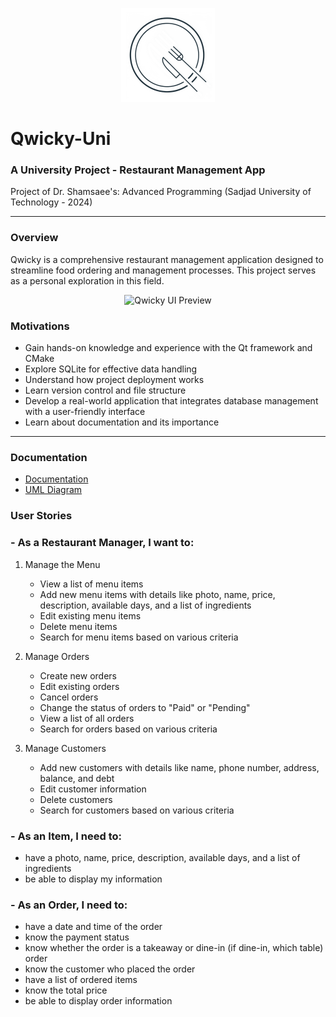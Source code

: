 <p align="center">
  <img src="./data/images/icons/iconqwicky.png" alt="Qwicky Logo" width="150" height="150">
</p>

# Qwicky-Uni
### A University Project - Restaurant Management App
Project of Dr. Shamsaee's: Advanced Programming (Sadjad University of Technology - 2024)

---
### Overview
Qwicky is a comprehensive restaurant management application designed to streamline food ordering and management processes. This project serves as a personal exploration in this field.

<p align="center">
  <img src="./diagrams/d1.png" alt="Qwicky UI Preview"> 
</p>

### Motivations
- Gain hands-on knowledge and experience with the Qt framework and CMake
- Explore SQLite for effective data handling
- Understand how project deployment works
- Learn version control and file structure
- Develop a real-world application that integrates database management with a user-friendly interface
- Learn about documentation and its importance
----
### Documentation
- [Documentation](https://mxghadimi.github.io/Qwicky-Uni/)
- <a href="diagrams/Qwicky.drawio" download>UML Diagram</a>

### User Stories
### - As a Restaurant Manager, I want to:
1. Manage the Menu
   - View a list of menu items
   - Add new menu items with details like photo, name, price, description, available days, and a list of ingredients
   - Edit existing menu items
   - Delete menu items
   - Search for menu items based on various criteria

2. Manage Orders
   - Create new orders
   - Edit existing orders
   - Cancel orders
   - Change the status of orders to "Paid" or "Pending"
   - View a list of all orders
   - Search for orders based on various criteria

3. Manage Customers
   - Add new customers with details like name, phone number, address, balance, and debt
   - Edit customer information
   - Delete customers
   - Search for customers based on various criteria

### - As an Item, I need to:
- have a photo, name, price, description, available days, and a list of ingredients
- be able to display my information

### - As an Order, I need to:
- have a date and time of the order
- know the payment status
- know whether the order is a takeaway or dine-in (if dine-in, which table) order
- know the customer who placed the order
- have a list of ordered items
- know the total price
- be able to display order information
